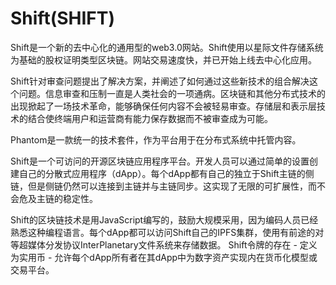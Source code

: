 # 

# Shift(SHIFT)

Shift是一个新的去中心化的通用型的web3.0网站。Shift使用以星际文件存储系统为基础的股权证明类型区块链。网站交易速度快，并已开始上线去中心化应用。

Shift针对审查问题提出了解决方案，并阐述了如何通过这些新技术的组合解决这个问题。信息审查和压制一直是人类社会的一项通病。区块链和其他分布式技术的出现掀起了一场技术革命，能够确保任何内容不会被轻易审查。存储层和表示层技术的结合使终端用户和运营商有能力保存数据而不被审查成为可能。

Phantom是一款统一的技术套件，作为平台用于在分布式系统中托管内容。

Shift是一个可访问的开源区块链应用程序平台。开发人员可以通过简单的设置创建自己的分散式应用程序（dApp）。每个dApp都有自己的独立于Shift主链的侧链，但是侧链仍然可以连接到主链并与主链同步。这实现了无限的可扩展性，而不会危及主链的稳定性。

Shift的区块链技术是用JavaScript编写的，鼓励大规模采用，因为编码人员已经熟悉这种编程语言。每个dApp都可以访问Shift自己的IPFS集群，使用有前途的对等超媒体分发协议InterPlanetary文件系统来存储数据。 Shift令牌的存在 - 定义为实用币 - 允许每个dApp所有者在其dApp中为数字资产实现内在货币化模型或交易平台。

